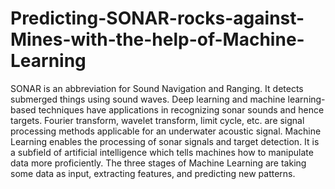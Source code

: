 # Predicting-SONAR-rocks-against-Mines-with-the-help-of-Machine-Learning
SONAR is an abbreviation for Sound Navigation and Ranging. It detects submerged things using sound waves. Deep learning and machine learning-based techniques have applications in recognizing sonar sounds and hence targets.
Fourier transform, wavelet transform, limit cycle, etc. are signal processing methods applicable for an underwater acoustic signal. Machine Learning enables the processing of sonar signals and target detection. It is a subfield of artificial intelligence which tells machines how to manipulate data more proficiently. The three stages of Machine Learning are taking some data as input, extracting features, and predicting new patterns.

